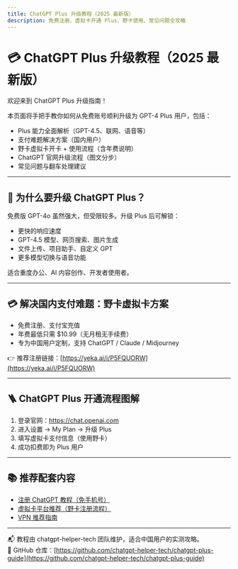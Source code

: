```yaml
---
title: ChatGPT Plus 升级教程（2025 最新版）
description: 免费注册、虚拟卡开通 Plus、野卡使用、常见问题全攻略
---
```


# 💳 ChatGPT Plus 升级教程（2025 最新版）

欢迎来到 ChatGPT Plus 升级指南！

本页面将手把手教你如何从免费账号顺利升级为 GPT-4 Plus 用户，包括：

- Plus 能力全面解析（GPT-4.5、联网、语音等）
- 支付难题解决方案（国内用户）
- 野卡虚拟卡开卡 + 使用流程（含年费说明）
- ChatGPT 官网升级流程（图文分步）
- 常见问题与翻车处理建议

---

## 🎯 为什么要升级 ChatGPT Plus？

免费版 GPT-4o 虽然强大，但受限较多。升级 Plus 后可解锁：

- 更快的响应速度
- GPT-4.5 模型、网页搜索、图片生成
- 文件上传、项目助手、自定义 GPT
- 更多模型切换与语音功能

适合重度办公、AI 内容创作、开发者使用者。

---

## 💳 解决国内支付难题：野卡虚拟卡方案

- 免费注册、支付宝充值
- 年费最低只需 $10.99（无月租无手续费）
- 专为中国用户定制，支持 ChatGPT / Claude / Midjourney

👉 推荐注册链接：[https://yeka.ai/i/P5FQUORW](https://yeka.ai/i/P5FQUORW)

---

## 🪜 ChatGPT Plus 开通流程图解

1. 登录官网：https://chat.openai.com
2. 进入设置 → My Plan → 升级 Plus
3. 填写虚拟卡支付信息（使用野卡）
4. 成功扣费即为 Plus 用户

---

## 📚 推荐配套内容

- [注册 ChatGPT 教程（免手机号）](https://chatgpt-helper-tech.github.io/chatgpt-register-guide/)
- [虚拟卡平台推荐（野卡注册流程）](https://chatgpt-helper-tech.github.io/chatgpt-plus-guide/)
- [VPN 推荐指南](https://chatgpt-helper-tech.github.io/network-access/)

---

📬 教程由 chatgpt-helper-tech 团队维护，适合中国用户的实测攻略。  
📂 GitHub 仓库：[https://github.com/chatgpt-helper-tech/chatgpt-plus-guide](https://github.com/chatgpt-helper-tech/chatgpt-plus-guide)
